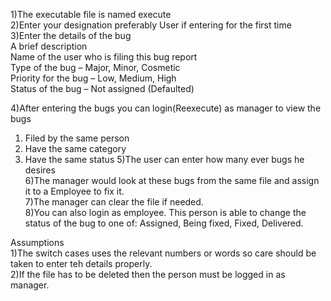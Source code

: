 
1)The executable file is named execute\
2)Enter your designation preferably User if entering for the first time\
3)Enter the details of the bug\
 A brief description\
 Name of the user who is filing this bug report\
 Type of the bug – Major, Minor, Cosmetic\
 Priority for the bug – Low, Medium, High\
 Status of the bug – Not assigned (Defaulted)

4)After entering the bugs you can login(Reexecute) as manager to view the bugs
 1. Filed by the same person
 2. Have the same category
 3. Have the same status
5)The user can enter how many ever bugs he desires\
6)The manager would look at these bugs from the same file and assign it to a Employee to fix it.\
7)The manager can clear the file if needed.\
8)You can also login as employee. This person is able to change the status of the bug to one of:
  Assigned, Being fixed, Fixed, Delivered.

Assumptions\
1)The switch cases uses the relevant numbers or words so care should be taken to enter teh details properly.\
2)If the file has to be deleted then the person must be logged in as manager.



